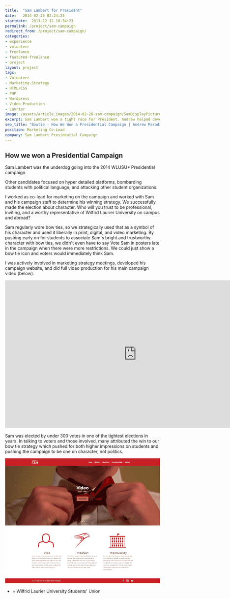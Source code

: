 ```yaml
---
title:  "Sam Lambert for President"
date:   2014-02-26 02:24:25
startdate:  2013-12-12 18:34:23
permalink: /project/sam-campaign
redirect_from: /project/sam-campaign/
categories:
- experience
- volunteer
- freelance
- featured-freelance
- project
layout: project
tags:
- Volunteer
- Marketing-Strategy
- HTML/CSS
- PHP
- Wordpress
- Video-Production
- Laurier
image: /assets/article_images/2014-02-26-sam-campaign/SamDisplayPicture.png
excerpt: Sam Lambert won a tight race for President. Andrew helped develop the winning strategy, web, and video marketing.
seo_title: "Bowtie - How We Won a Presidential Campaign | Andrew Paradi"
position: Marketing Co-Lead
company: Sam Lambert Presidential Campaign
---
```


<h2>How we won a Presidential Campaign</h2>
Sam Lambert was the underdog going into the 2014 WLUSU* Presidential campaign.

Other candidates focused on hyper detailed platforms, bombarding students with political language, and attacking other student organizations.

I worked as co-lead for marketing on the campaign and worked with Sam and his campaign staff to determine his winning strategy. We successfully made the election about character. Who will you trust to be professional, inviting, and a worthy representative of Wilfrid Laurier University on campus and abroad?

Sam regularly wore bow ties, so we strategically used that as a symbol of his character and used it liberally in print, digital, and video marketing. By pushing early on for students to associate Sam's bright and trustworthy character with bow ties, we didn't even have to say Vote Sam in posters late in the campaign when there were more restrictions. We could just show a bow tie icon and voters would immediately think Sam.

I was actively involved in marketing strategy meetings, developed his campaign website, and did full video production for his main campaign video (below).

<iframe width="853" height="480" src="https://www.youtube-nocookie.com/embed/hfbE7sVbz8k?rel=0&amp;showinfo=0" frameborder="0" allowfullscreen></iframe>

Sam was elected by under 300 votes in one of the tightest elections in years. In talking to voters and those involved, many attributed the win to our bow tie strategy which pushed for both higher impressions on students and pushing the campaign to be one on character, not politics.

![](/assets/article_images/2014-02-26-sam-campaign/sam-site-c3.png)

* = Wilfrid Laurier University Students' Union
